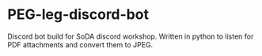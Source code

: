 # PEG-leg-discord-bot
Discord bot build for SoDA discord workshop. Written in python to listen for PDF attachments and convert them to JPEG.
